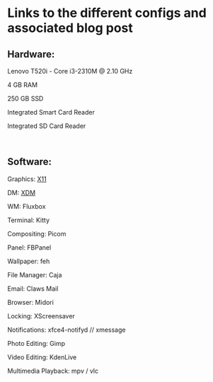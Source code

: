 <h1>Links to the different configs and associated blog post</h1>
<h2>Hardware:</h2>
<p>Lenovo T520i - Core i3-2310M @ 2.10 GHz</p>
<p>4 GB RAM</p>
<p>250 GB SSD</p>
<p>Integrated Smart Card Reader</p>
<p>Integrated SD Card Reader</p>
<br>

<h2>Software:</h2>
<p>Graphics: <a href="https://github.com/KLD997/FBSD-Configs/tree/main/xorg.conf.d/">X11</a></p>
<p>DM: <a href="https://github.com/KLD997/FBSD-Configs/tree/main/xdm/">XDM</a></p> 
<p>WM: Fluxbox </p>
<p>Terminal: Kitty </p>
<p>Compositing: Picom </p>
<p>Panel: FBPanel </p>
<p>Wallpaper: feh </p>
<p>File Manager: Caja </p>
<p>Email: Claws Mail </p>
<p>Browser: Midori </p>
<p>Locking: XScreensaver </p>
<p>Notifications: xfce4-notifyd // xmessage </p>
<p>Photo Editing: Gimp </p>
<p>Video Editing: KdenLive </p>
<p>Multimedia Playback: mpv / vlc </p>
